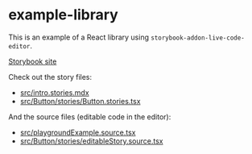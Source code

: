 # example-library

This is an example of a React library using `storybook-addon-live-code-editor`.

[Storybook site](https://jeremyrh.github.io/storybook-addon-live-code-editor)

Check out the story files:

- [src/intro.stories.mdx](https://raw.githubusercontent.com/JeremyRH/storybook-addon-live-code-editor/main/example/src/intro.stories.mdx)
- [src/Button/stories/Button.stories.tsx](./src/Button/stories/Button.stories.tsx)

And the source files (editable code in the editor):

- [src/playgroundExample.source.tsx](./src/playgroundExample.source.tsx)
- [src/Button/stories/editableStory.source.tsx](./src/Button/stories/editableStory.source.tsx)
